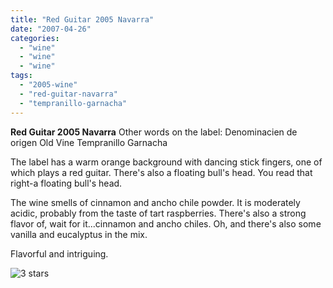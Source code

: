 ```yaml
---
title: "Red Guitar 2005 Navarra"
date: "2007-04-26"
categories: 
  - "wine"
  - "wine"
  - "wine"
tags: 
  - "2005-wine"
  - "red-guitar-navarra"
  - "tempranillo-garnacha"
---
```


**Red Guitar 2005 Navarra** Other words on the label: Denominacien de origen Old Vine Tempranillo Garnacha

The label has a warm orange background with dancing stick fingers, one of which plays a red guitar. There's also a floating bull's head. You read that right-a floating bull's head.

The wine smells of cinnamon and ancho chile powder. It is moderately acidic, probably from the taste of tart raspberries. There's also a strong flavor of, wait for it...cinnamon and ancho chiles. Oh, and there's also some vanilla and eucalyptus in the mix.

Flavorful and intriguing.

![3 stars](http://www.rebeccagomezfarrell.com/wp-content/uploads/2009/02/rating_avocado1.gif "rating_avocado1")
